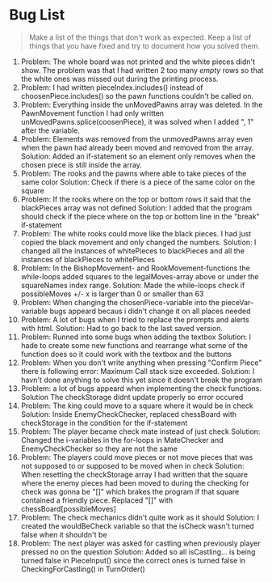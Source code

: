 # Bug List

> Make a list of the things that don't work as expected. Keep a list of things that you have fixed and try to document how you solved them.

1. Problem: The whole board was not printed and the white pieces didn't show. The problem was that I had written 2 too many *empty* rows so that the white ones was missed out during the printing process.
2. Problem: I had written pieceIndex.includes() instead of choosenPiece.includes() so the pawn functions couldn't be called on.
3. Problem: Everything inside the unMovedPawns array was deleted. In the PawnMovement function I had only written unMovedPawns.splice(coosenPiece), it was solved when I added ", 1" after the variable.
4. Problem: Elements was removed from the unmovedPawns array even when the pawn had already been moved and removed from the array.
   Solution: Added an if-statement so an element only removes when the chosen piece is still inside the array.
5. Problem: The rooks and the pawns where able to take pieces of the same color
   Solution: Check if there is a piece of the same color on the square
6. Problem: If the rooks where on the top or bottom rows it said that the blackPieces array was not defined
   Solution: I added that the program should check if the piece where on the top or bottom line in the "break" if-statement
7. Problem: The white rooks could move like the black pieces. I had just copied the black movement and only changed the numbers.
   Solution: I changed all the instances of whitePieces to blackPieces and all the instances of blackPieces to whitePieces
8. Problem: In the BishopMovement- and RookMovement-functions the while-loops added squares to the legalMoves-array above or under the squareNames index range.
   Solution: Made the while-loops check if possibleMoves +/- x is larger than 0 or smaller than 63
9. Problem: When changing the chosenPiece-variable into the pieceVar-variable bugs appeard becaus i didn't change it on all places needed
10. Problem: A lot of bugs when I tried to replace the prompts and alerts with html.
    Solution: Had to go back to the last saved version.
11. Problem: Runned into some bugs when adding the textbox
    Solution: I hade to create some new functions and rearrange what some of the function does so it could work with the textbox and the buttons
12. Problem: When you don't write anything when pressing "Confirm Piece" there is following error: Maximum Call stack size exceeded.
    Solution: I havn't done anything to solve this yet since it doesn't break the program
13. Problem: a lot of bugs appeard when implementing the check functions.
    Solution The checkStorage didnt update properly so error occured
14. Problem: The king could move to a square where it would be in check
    Solution: Inside EnemyCheckChecker, replaced chessBoard with checkStorage in the condition for the if-statement
15. Problem: The player became check mate instead of just check
    Solution: Changed the i-variables in the for-loops in MateChecker and EnemyCheckChecker so they are not the same
16. Problem: The players could move pieces or not move pieces that was not supposed to or supposed to be moved when in check
    Solution: When resetting the checkStorage array I had written that the square where the enemy pieces had been moved to during the checking for check was gonna be "[]" which brakes the program if that square contained a friendly piece. Replaced "[]" with chessBoard[possibleMoves]
17. Problem: The check mechanics didn't quite work as it should
    Solution: I created the wouldBeCheck variable so that the isCheck wasn't turned false when it shouldn't be
18. Problem: The next player was asked for castling when previously player pressed no on the question
    Solution: Added so all isCastling... is being turned false in PieceInput() since the correct ones is turned false in CheckingForCastling() in TurnOrder()
